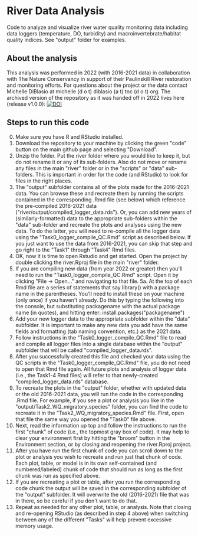 # River Data Analysis

Code to analyze and visualize river water quality monitoring data including data loggers (temperature, DO, turbidity) and macroinvertebrate/habitat quality indices. See "output" folder for examples.

## About the analysis
This analysis was performed in 2022 (with 2016-2021 data) in collaboration with The Nature Conservancy in support of their Paulinskill River restoration and monitoring efforts. For questions about the project or the data contact Michelle DiBlasio at michelle (d o t) diblasio (a t) tnc (d o t) org. The archived version of the repository as it was handed off in 2022 lives here (release v1.0.0): [![DOI](https://zenodo.org/badge/444492875.svg)](https://zenodo.org/badge/latestdoi/444492875) 

## Steps to run this code
0. Make sure you have R and RStudio installed.
1. Download the repository to your machine by clicking the green "code" button on the main github page and selecting "Download".
2. Unzip the folder. Put the river folder where you would like to keep it, but do not rename it or any of its sub-folders. Also do not move or rename any files in the main "river" folder or in the "scripts" or "data" sub-folders. This is important in order for the code (and RStudio) to look for files in the right places. 
3. The "output" subfolder contains all of the plots made for the 2016-2021 data. You can browse these and recreate them by running the scripts contained in the corresponding .Rmd file (see below) which reference the pre-compiled 2016-2021 data ("river/output/compiled_logger_data.rds"). Or, you can add new years of (similarly-formatted) data to the appropriate sub-folders within the "data" sub-folder and recreate the plots and analyses using the new data. To do the latter, you will need to re-compile all the logger data using the "Task0_logger_compile_QC.Rmd" script as described below. If you just want to use the data from 2016-2021, you can skip that step and go right to the "Task1" through "Task4" Rmd files.
4. OK, now it is time to open Rstudio and get started. Open the project by double clicking the river.Rproj file in the main "river" folder.
5. If you are compiling new data (from year 2022 or greater) then you'll need to run the "Task0_logger_compile_QC.Rmd" script. Open it by clicking "File -> Open..." and navigating to that file.
5a. At the top of each Rmd file are a series of statements that say library() with a package name in the parentheses. You'll need to install these on your machine (only once) if you haven't already. Do this by typing the following into the console, but substituting packagename with the actual package name (in quotes), and hitting enter: install.packages("packagename") 
6. Add your new logger data to the appropriate subfolder within the "data" subfolder. It is important to make any new data you add have the same fields and formatting (tab naming convention, etc.) as the 2021 data.
7. Follow instructions in the "Task0_logger_compile_QC.Rmd" file to read and compile all logger files into a single database within the "output" subfolder that will be called "compiled_logger_data.rds".
8. After you successfully created this file and checked your data using the QC scripts in the "Task0_logger_compile_QC.Rmd" file, you do not need to open that Rmd file again. All future plots and analysis of logger data (i.e., the Task1-4 Rmd files) will refer to that newly-created "compiled_logger_data.rds" database.
9. To recreate the plots in the "output" folder, whether with updated data or the old 2016-2021 data, you will run the code in the corresponding .Rmd file. For example, if you see a plot or analysis you like in the "output/Task2_WQ_migratory_species" folder, you can find the code to recreate it in the "Task2_WQ_migratory_species.Rmd" file. First, open that file the same way you opened the "Task0" file above.
10. Next, read the information up top and follow the instructions to run the first "chunk" of code (i.e., the topmost gray box of code). It may help to clear your environment first by hitting the "broom" button in the Environment section, or by closing and reopening the river.Rproj project.
11. After you have run the first chunk of code you can scroll down to the plot or analysis you wish to recreate and run just that chunk of code. Each plot, table, or model is in its own self-contained (and numbered/labeled) chunk of code that should run as long as the first chunk was run as specified above.
12. If you are recreating a plot or table, after you run the corresponding code chunk the output will be saved in the corresponding subfolder of the "output" subfolder. It will overwrite the old (2016-2021) file that was in there, so be careful if you don't want to do that.
13. Repeat as needed for any other plot, table, or analysis. Note that closing and re-opening RStudio (as described in step 4 above) when switching between any of the different "Tasks" will help prevent excessive memory usage.
